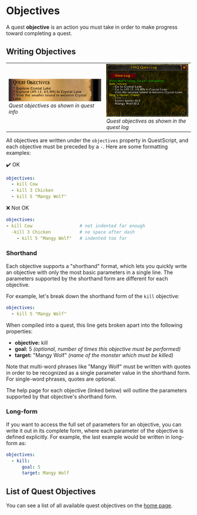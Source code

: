 # Objectives

A quest **objective** is an action you must take in order to make progress toward completing a quest.

## Writing Objectives

<table>
  <tr>
    <td>
      <a href="assets/images/objectives1.png"><img src="assets/images/objectives1.png"/></a><br/>
      <i>Quest objectives as shown in quest info</i>
    </td>
    <td>
      <a href="assets/images/quest-log2.png"><img src="assets/images/quest-log2.png"/></a><br/>
      <i>Quest objectives as shown in the quest log</i>
    </td>
  </tr>
</table>

All objectives are written under the `objectives` property in QuestScript, and each objective must be preceded by a `-`. Here are some formatting examples:

✔️ OK

```yaml
objectives:
  - kill Cow
  - kill 3 Chicken
  - kill 5 "Mangy Wolf"
```

❌ Not OK

```yaml
objectives:
- kill Cow                  # not indented far enough
  -kill 3 Chicken           # no space after dash
    - kill 5 "Mangy Wolf"   # indented too far
```

### Shorthand

Each objective supports a "shorthand" format, which lets you quickly write an objective with only the most basic parameters in a single line. The parameters supported by the shorthand form are different for each objective.

For example, let's break down the shorthand form of the `kill` objective:

```yaml
objectives:
  - kill 5 "Mangy Wolf"
```

When compiled into a quest, this line gets broken apart into the following properties:

* **objective:** kill
* **goal:** 5 *(optional, number of times this objective must be performed)*
* **target:** "Mangy Wolf" *(name of the monster which must be killed)*

Note that multi-word phrases like "Mangy Wolf" must be written with quotes in order to be recognized as a single parameter value in the shorthand form. For single-word phrases, quotes are optional.

The help page for each objective (linked below) will outline the parameters supported by that objective's shorthand form.

### Long-form

If you want to access the full set of parameters for an objective, you can write it out in its complete form, where each parameter of the objective is defined explicitly. For example, the last example would be written in long-form as:

```yaml
objectives:
  - kill:
      goal: 5
      target: Mangy Wolf
```

## List of Quest Objectives

You can see a list of all available quest objectives on the [home page](index.md).